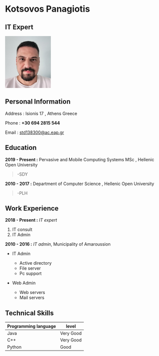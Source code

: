 # Kotsovos Panagiotis
## IT Expert 
<img src="https://github.com/pankotsovos/cv/blob/main/pan_kots.jpg" height="170" width="150">

## Personal Information

Address : Isionis 17 , Athens Greece

Phone   : **+30 694 2815 544**

Email   : std138300@ac.eap.gr


## Education

**2019 - Present :** Pervasive and Mobile Computing Systems MSc , Hellenic Open University

> -SDY

**2010 - 2017    :** Department of Computer Science , Hellenic Open University

> -PLH

## Work Experience

**2018 - Present :** *IT expert*

1. IT consult
2. IT Admin

**2010 - 2016 :** *IT admin*, Municipality of Amaroussion

- IT Admin
   - Active directory
   - File server
   - Pc support
   
- Web Admin
   - Web servers
   - Mail servers
   
## Technical Skills

| Programming language | level | 
| ------------- | ------------- | 
| Java | Very Good | 
| C++ | Very Good  | 
| Python  | Good | 
